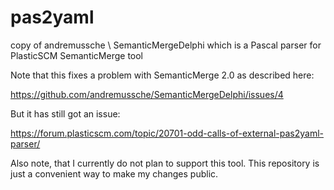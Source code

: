 # pas2yaml
copy of andremussche \ SemanticMergeDelphi which is a Pascal parser for PlasticSCM SemanticMerge tool 

Note that this fixes a problem with SemanticMerge 2.0 as described here:

https://github.com/andremussche/SemanticMergeDelphi/issues/4

But it has still got an issue:

https://forum.plasticscm.com/topic/20701-odd-calls-of-external-pas2yaml-parser/

Also note, that I currently do not plan to support this tool. This repository is just a convenient way to make my changes public.
